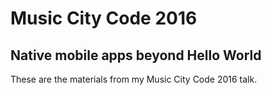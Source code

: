 # Music City Code 2016

## Native mobile apps beyond Hello World
These are the materials from my Music City Code 2016 talk.

